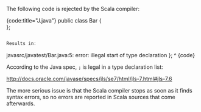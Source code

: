 The following code is rejected by the Scala compiler:

{code:title="J.java"}
public class Bar {  
};
```scala

Results in:

```
javasrc/javatest/Bar.java:5: error: illegal start of type declaration
};
  ^
{code}

According to the Java spec, `;` is legal in a type declaration list:

http://docs.oracle.com/javase/specs/jls/se7/html/jls-7.html#jls-7.6

The more serious issue is that the Scala compiler stops as soon as it finds syntax errors, so no errors are reported in Scala sources that come afterwards.

